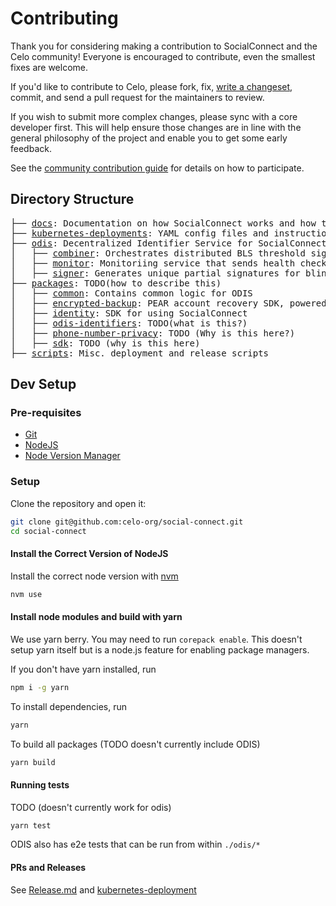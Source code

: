 # Contributing

Thank you for considering making a contribution to SocialConnect and the Celo community!
Everyone is encouraged to contribute, even the smallest fixes are welcome.

If you'd like to contribute to Celo, please fork, fix, [write a changeset](../RELEASE.md), commit, and send a pull request for the maintainers to review.

If you wish to submit more complex changes, please sync with a core developer first.
This will help ensure those changes are in line with the general philosophy of the project
and enable you to get some early feedback.

See the [community contribution guide](https://docs.celo.org/community/contributing) for details on how to participate.

## Directory Structure


<pre>
├── <a href="./docs">docs</a>: Documentation on how SocialConnect works and how to use it
├── <a href="./kubernetes-deployments">kubernetes-deployments</a>: YAML config files and instructions for ODIS deployment
├── <a href="./odis">odis</a>: Decentralized Identifier Service for SocialConnect
│   ├── <a href="./odis/combiner">combiner</a>: Orchestrates distributed BLS threshold signing with the set of ODIS signers - requests and combines partial signatures. 
│   ├── <a href="./odis/monitor">monitor</a>: Monitoriing service that sends health checks to deployed ODIS instances. Also contains code for load testing. 
│   ├── <a href="./odis/signer">signer</a>: Generates unique partial signatures for blinded messages
├── <a href="./packages">packages</a>: TODO(how to describe this)
│   ├── <a href="./packages/common">common</a>: Contains common logic for ODIS
│   ├── <a href="./packages/encrypted-backup">encrypted-backup</a>: PEAR account recovery SDK, powered by ODIS.
│   ├── <a href="./packages/identity">identity</a>: SDK for using SocialConnect
│   ├── <a href="./packages/odis-identifiers">odis-identifiers</a>: TODO(what is this?)
│   ├── <a href="./packages/phone-number-privacy">phone-number-privacy</a>: TODO (Why is this here?)
│   ├── <a href="./packages/sdk">sdk</a>: TODO (why is this here)
├── <a href="./scripts">scripts</a>: Misc. deployment and release scripts
</pre>

## Dev Setup

### Pre-requisites

* [Git](https://git-scm.com/downloads)
* [NodeJS](https://nodejs.org/en/download/)
* [Node Version Manager](https://github.com/nvm-sh/nvm)

### Setup

Clone the repository and open it:

```bash
git clone git@github.com:celo-org/social-connect.git
cd social-connect
```

#### Install the Correct Version of NodeJS

Install the correct node version with [nvm](https://github.com/nvm-sh/nvm)

```bash
nvm use
```

#### Install node modules and build with yarn

We use yarn berry. You may need to run `corepack enable`. This doesn't setup yarn itself but is a node.js feature for enabling package managers.

If you don't have yarn installed, run

```bash
npm i -g yarn
```

To install dependencies, run

```bash
yarn
```

To build all packages (TODO doesn't currently include ODIS)

```bash
yarn build
```

#### Running tests

TODO (doesn't currently work for odis)

```bash
yarn test
```

ODIS also has e2e tests that can be run from within `./odis/*`

#### PRs and Releases

See [Release.md](../RELEASE.md) and [kubernetes-deployment](/kubernetes-deployment)